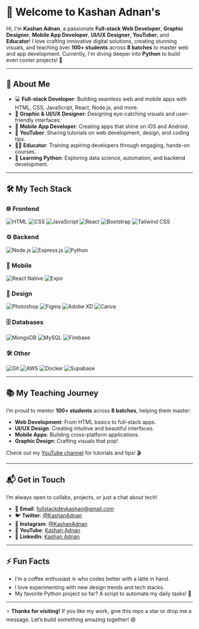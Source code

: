 # 🚀 Welcome to Kashan Adnan's

Hi, I'm **Kashan Adnan**, a passionate **Full-stack Web Developer**, **Graphic Designer**, **Mobile App Developer**, **UI/UX Designer**, **YouTuber**, and **Educator**! I love crafting innovative digital solutions, creating stunning visuals, and teaching over **100+ students** across **8 batches** to master web and app development. Currently, I'm diving deeper into **Python** to build even cooler projects! 🌱

---

## 🌟 About Me

- 💻 **Full-stack Developer**: Building seamless web and mobile apps with HTML, CSS, JavaScript, React, Node.js, and more.
- 🎨 **Graphic & UI/UX Designer**: Designing eye-catching visuals and user-friendly interfaces.
- 📱 **Mobile App Developer**: Creating apps that shine on iOS and Android.
- 🎥 **YouTuber**: Sharing tutorials on web development, design, and coding tips.
- 👨‍🏫 **Educator**: Training aspiring developers through engaging, hands-on courses.
- 🐍 **Learning Python**: Exploring data science, automation, and backend development.

---

## 🛠️ My Tech Stack

### 🌐 Frontend
![HTML](https://skillicons.dev/icons?i=html) ![CSS](https://skillicons.dev/icons?i=css) ![JavaScript](https://skillicons.dev/icons?i=js) ![React](https://skillicons.dev/icons?i=react) ![Bootstrap](https://skillicons.dev/icons?i=bootstrap) ![Tailwind CSS](https://skillicons.dev/icons?i=tailwind) 

### ⚙️ Backend
![Node.js](https://skillicons.dev/icons?i=nodejs) ![Express.js](https://skillicons.dev/icons?i=express) ![Python](https://skillicons.dev/icons?i=python)
### 📱 Mobile
![React Native](https://skillicons.dev/icons?i=react) ![Expo](https://skillicons.dev/icons?i=expo) 

### 🎨 Design
![Photoshop](https://skillicons.dev/icons?i=photoshop) ![Figma](https://skillicons.dev/icons?i=figma) ![Adobe XD](https://skillicons.dev/icons?i=xd) ![Canva](https://skillicons.dev/icons?i=canva)

### 🗄️ Databases
![MongoDB](https://skillicons.dev/icons?i=mongodb) ![MySQL](https://skillicons.dev/icons?i=mysql) ![Firebase](https://skillicons.dev/icons?i=firebase)

### 🛠️ Other
![Git](https://skillicons.dev/icons?i=git) ![AWS](https://skillicons.dev/icons?i=aws) ![Docker](https://skillicons.dev/icons?i=docker) ![Supabase](https://skillicons.dev/icons?i=supabase)

---

## 📚 My Teaching Journey

I’m proud to mentor **100+ students** across **8 batches**, helping them master:
- **Web Development**: From HTML basics to full-stack apps.
- **UI/UX Design**: Creating intuitive and beautiful interfaces.
- **Mobile Apps**: Building cross-platform applications.
- **Graphic Design**: Crafting visuals that pop!

Check out my [YouTube channel](https://www.youtube.com) for tutorials and tips! 🎬

---

## 📬 Get in Touch

I’m always open to collabs, projects, or just a chat about tech!  
- 📩 **Email**: [fullstackdevkashan@gmail.com](mailto:fullstackdevkashan@gmail.com)  
- 🐦 **Twitter**: [@KashanAdnan](#)  
- 📸 **Instagram**: [@KashanAdnan](#)  
- 🎥 **YouTube**: [Kashan Adnan](#)  
- 💼 **LinkedIn**: [Kashan Adnan](#)

---

## ⚡ Fun Facts

- I’m a coffee enthusiast ☕ who codes better with a latte in hand.
- I love experimenting with new design trends and tech stacks.
- My favorite Python project so far? A script to automate my daily tasks! 🐍

---

⭐️ **Thanks for visiting!** If you like my work, give this repo a star or drop me a message. Let’s build something amazing together! 😄
